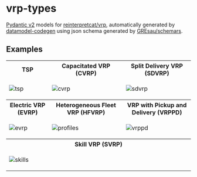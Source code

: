 # vrp-types
[Pydantic v2](https://docs.pydantic.dev/) models for [reinterpretcat/vrp](https://github.com/reinterpretcat/vrp), automatically generated by [datamodel-codegen](https://github.com/koxudaxi/datamodel-code-generator/) using json schema generated by [GREsau/schemars](https://github.com/GREsau/schemars).

## Examples


<table>
<tr>
    <th>TSP</th>
    <th>Capacitated VRP (CVRP)</th>
    <th>Split Delivery VRP (SDVRP)</th>
</tr>
<tr>
<td>

![tsp](https://github.com/user-attachments/assets/92bda8b0-3d02-4ea3-8dd3-e9be461fc75a)

</td>

<td>

![cvrp](https://github.com/user-attachments/assets/daaeaf18-757a-41af-b7f3-c525ae6ff4e4)

</td>
<td>

![sdvrp](https://github.com/user-attachments/assets/0dc1637d-c5c6-4be1-b2b5-7b5d03213318)

</td>
</tr>
<tr>
    <th>Electric VRP (EVRP)</th>
    <th>Heterogeneous Fleet VRP (HFVRP)</th>
    <th>VRP with Pickup and Delivery (VRPPD)</th>
</tr>
<tr>
<td>

![evrp](https://github.com/user-attachments/assets/d0adc941-00e9-4cb1-a689-08f07736049d)

</td>
<td>

![profiles](https://github.com/user-attachments/assets/6ad9ef91-c187-429e-9060-c8929c479d7c)

</td>
<td>

![vrppd](https://github.com/user-attachments/assets/909ec434-9261-4bd4-87e2-cac104d8f076)

</td>
</tr>

<tr>
    <th colspan=3>Skill VRP (SVRP)</th>
</tr>
<tr>
<td colspan=3>

![skills](https://github.com/user-attachments/assets/53a757ba-c926-417d-a7c0-800aec3ca769)

</td>
</tr>

</table>
